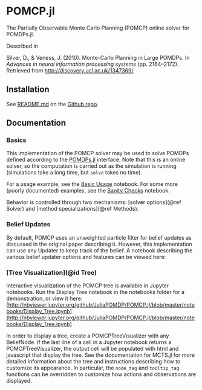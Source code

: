 # POMCP.jl

The Partially Observable Monte Carlo Planning (POMCP) online solver for POMDPs.jl.

Described in

Silver, D., & Veness, J. (2010). Monte-Carlo Planning in Large POMDPs. In *Advances in neural information processing systems* (pp. 2164–2172). Retrieved from http://discovery.ucl.ac.uk/1347369/

## Installation

See [README.md](https://github.com/JuliaPOMDP/POMCP.jl/blob/master/README.md) on the [Github repo](https://github.com/JuliaPOMDP/POMCP.jl).

## Documentation

### Basics

This implementation of the POMCP solver may be used to solve POMDPs defined according to the [POMDPs.jl](https://github.com/sisl/POMDPs.jl) interface. Note that this is an online solver, so the computation is carried out as the simulation is running (simulations take a long time, but `solve` takes no time).

For a usage example, see the [Basic Usage](https://github.com/sisl/POMCP.jl/blob/master/notebooks/Basic_Usage.ipynb) notebook. For some more (poorly documented) examples, see the [Sanity Checks](https://github.com/sisl/POMCP.jl/blob/master/notebooks/Sanity_Checks.ipynb) notebook.

Behavior is controlled through two mechanisms: [solver options](@ref Solver) and [method specializations](@ref Methods).

### Belief Updates

By default, POMCP uses an unweighted particle filter for belief updates as discussed in the original paper describing it. However, this implementation can use any Updater to keep track of the belief. A notebook describing the various belief updater options and features can be viewed here: 

### [Tree Visualization](@id Tree)

Interactive visualization of the POMCP tree is available in Jupyter notebooks. Run the Display Tree notebook in the notebooks folder for a demonstration, or view it here: [http://nbviewer.jupyter.org/github/JuliaPOMDP/POMCP.jl/blob/master/notebooks/Display_Tree.ipynb](http://nbviewer.jupyter.org/github/JuliaPOMDP/POMCP.jl/blob/master/notebooks/Display_Tree.ipynb)

In order to display a tree, create a POMCPTreeVisualizer with any BeliefNode. If the last line of a cell in a Jupyter notebook returns a POMCPTreeVisualizer, the output cell will be populated with html and javascript that display the tree. See the documentation for MCTS.jl for more detailed information about the tree and instructions describing how to customize its appearance. In particular, the `node_tag` and `tooltip_tag` functions can be overridden to customize how actions and observations are displayed.
